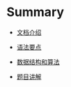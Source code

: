 # Summary

* [文档介绍](README.md)
* [语法要点](c1.language/README.md)

* [数据结构和算法](c2.datastructure/README.md)
* [题目讲解](c3.code/README.md)





